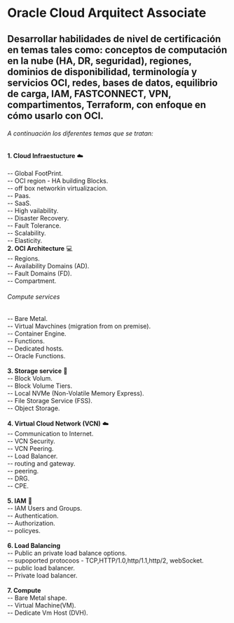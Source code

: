 # Oracle Cloud Arquitect Associate
## Desarrollar habilidades de nivel de certificación en temas tales como: conceptos de computación en la nube (HA, DR, seguridad), regiones, dominios de disponibilidad, terminología y servicios OCI, redes, bases de datos, equilibrio de carga, IAM, FASTCONNECT, VPN, compartimentos, Terraform, con enfoque en cómo usarlo con OCI.
###### A continuación los diferentes temas que se tratan:
**1. Cloud Infraestucture** :cloud:  
<br/>
-- Global FootPrint.  
-- OCI region - HA building Blocks.  
-- off box networkin virtualizacion.    
-- Paas.  
-- SaaS.  
-- High vailability.  
-- Disaster Recovery.  
-- Fault Tolerance.  
-- Scalability.  
-- Elasticity. 
<br/>
**2. OCI Architecture** :computer:  
-- Regions.  
-- Availability Domains (AD).  
-- Fault Domains (FD).  
-- Compartment.  
###### Compute services  
-- Bare Metal.  
-- Virtual Mavchines (migration from on premise).  
-- Container Engine.    
-- Functions.  
-- Dedicated hosts.  
-- Oracle Functions.  
<br/>
**3. Storage service** :floppy_disk:  
-- Block Volum.  
-- Block Volume Tiers.    
-- Local NVMe (Non-Volatile Memory Express).  
-- File Storage Service (FSS).  
-- Object Storage.  
<br/>
**4. Virtual Cloud Network (VCN)** :cloud:  
-- Communication to Internet.  
-- VCN Security.  
-- VCN Peering.  
-- Load Balancer.  
-- routing and gateway.  
-- peering.  
-- DRG.  
-- CPE.    
<br/>
**5. IAM** :busts_in_silhouette:    
-- IAM Users and Groups.    
-- Authentication.   
-- Authorization.  
-- policyes.  
<br/>
**6. Load Balancing**  
-- Public an private load balance options.  
-- supoported protocoos - TCP,HTTP/1.0,http/1.1,http/2, webSocket.   
-- public load balancer.  
-- Private load balancer.  
<br/>
**7. Compute**  
-- Bare Metal shape.  
-- Virtual Machine(VM).  
-- Dedicate Vm Host (DVH).  
